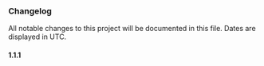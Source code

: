 ### Changelog

All notable changes to this project will be documented in this file. Dates are displayed in UTC.

#### 1.1.1
